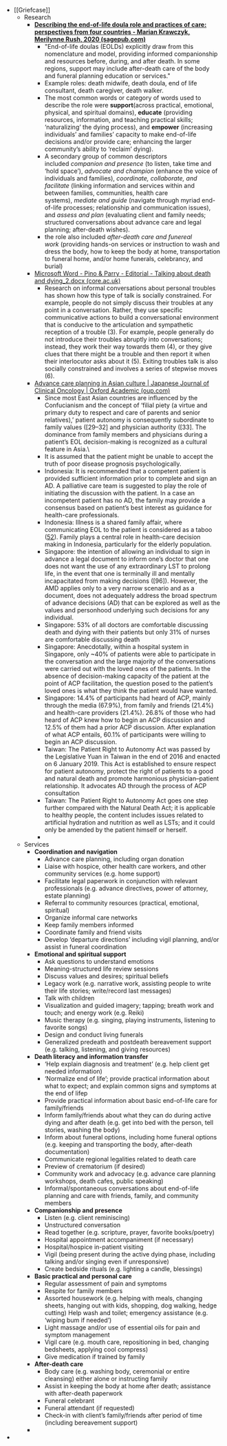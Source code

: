 - [[Griefcase]]
	- Research
		- **[Describing the end-of-life doula role and practices of care: perspectives from four countries - Marian Krawczyk, Merilynne Rush, 2020 (sagepub.com)](https://journals.sagepub.com/doi/full/10.1177/2632352420973226)**
			- "End-of-life doulas (EOLDs) explicitly draw from this nomenclature and model, providing informed companionship and resources before, during, and after death. In some regions, support may include after-death care of the body and funeral planning education or services."
			- Example roles: death midwife, death doula, end of life consultant, death caregiver, death walker.
			- The most common words or category of words used to describe the role were **support**(across practical, emotional, physical, and spiritual domains), **educate** (providing resources, information, and teaching practical skills; ‘naturalizing’ the dying process), and **empower** (increasing individuals’ and families’ capacity to make end-of-life decisions and/or provide care; enhancing the larger community’s ability to ‘reclaim’ dying).
			- A secondary group of common descriptors included *companion and presence* (to listen, take time and ‘hold space’), *advocate and champion* (enhance the voice of individuals and families), *coordinate, collaborate, and facilitate* (linking information and services within and between families, communities, health care systems), *mediate and guide* (navigate through myriad end-of-life processes; relationship and communication issues), and *assess and plan* (evaluating client and family needs; structured conversations about advance care and legal planning; after-death wishes).
			- the role also included *after-death care and funereal work* (providing hands-on services or instruction to wash and dress the body, how to keep the body at home, transportation to funeral home, and/or home funerals, celebrancy, and burial)
		- [Microsoft Word - Pino & Parry - Editorial - Talking about death and dying_2.docx (core.ac.uk)](https://core.ac.uk/download/pdf/288351205.pdf)
			- Research on informal conversations about  personal troubles has shown how this type of talk is socially constrained. For example, people do not simply discuss their troubles at any point in a conversation. Rather, they use specific communicative actions to build a conversational environment that is conducive to the articulation and sympathetic reception of a trouble (3). For example, people generally do not introduce their troubles abruptly into conversations; instead, they work their way towards them (4), or they give clues that there might be a trouble and then report it when their interlocutor asks about it (5). Exiting troubles talk is also socially constrained and involves a series of stepwise moves (6).
		- [Advance care planning in Asian culture | Japanese Journal of Clinical Oncology | Oxford Academic (oup.com)](https://academic.oup.com/jjco/article/50/9/976/5881673)
			- Since most East Asian countries are influenced by the Confucianism and the concept of ‘filial piety (a virtue and primary duty to respect and care of parents and senior relatives),’ patient autonomy is consequently subordinate to family values ([29–32]
			   and physician authority ([33]. The dominance from family members and physicians during a patient’s EOL decision-making is recognized as a cultural feature in Asia.\
			- It is assumed that the patient might be unable to accept the truth of poor disease prognosis psychologically.
			- Indonesia: It is recommended that a competent patient is provided sufficient information prior to complete and sign an AD. A palliative care team is suggested to play the role of initiating the discussion with the patient. In a case an incompetent patient has no AD, the family may provide a consensus based on patient’s best interest as guidance for health-care professionals.
			- Indonesia: Illness is a shared family affair, where communicating EOL to the patient is considered as a taboo ([52]()). Family plays a central role in health-care decision making in Indonesia, particularly for the elderly population.
			- Singapore: the intention of allowing an individual to sign in advance a legal document to inform one’s doctor that one does not want the use of any extraordinary LST to prolong life, in the event that one is terminally ill and mentally incapacitated from making decisions ([96]). However, the AMD applies only to a very narrow scenario and as a document, does not adequately address the broad spectrum of advance decisions (AD) that can be explored as well as the values and personhood underlying such decisions for any individual.
			- Singapore: 53% of all doctors are comfortable discussing death and dying with their patients but only 31% of nurses are comfortable discussing death
			- Singapore: Anecdotally, within a hospital system in Singapore, only ~40% of patients were able to participate in the conversation and the large majority of the conversations were carried out with the loved ones of the patients. In the absence of decision-making capacity of the patient at the point of ACP facilitation, the question posed to the patient’s loved ones is what they think the patient would have wanted.
			- Singapore: 14.4% of participants had heard of ACP, mainly through the media (67.9%), from family and friends (21.4%) and health-care providers (21.4%). 26.8% of those who had heard of ACP knew how to begin an ACP discussion and 12.5% of them had a prior ACP discussion. After explanation of what ACP entails, 60.1% of participants were willing to begin an ACP discussion.
			- Taiwan: The Patient Right to Autonomy Act was passed by the Legislative Yuan in Taiwan in the end of 2016 and enacted on 6 January 2019. This Act is established to ensure respect for patient autonomy, protect the right of patients to a good and natural death and promote harmonious physician–patient relationship. It advocates AD through the process of ACP consultation
			- Taiwan: The Patient Right to Autonomy Act goes one step further compared with the Natural Death Act; it is applicable to healthy people, the content includes issues related to artificial hydration and nutrition as well as LSTs; and it could only be amended by the patient himself or herself.
			- [](https://academic.oup.com/view-large/207181902)
	- Services
		- **Coordination and navigation**
			- Advance care planning, including organ donation
			- Liaise with hospice, other health care workers, and other community services (e.g. home support)
			- Facilitate legal paperwork in conjunction with relevant professionals (e.g. advance directives, power of attorney, estate planning)
			- Referral to community resources (practical, emotional, spiritual)
			- Organize informal care networks
			- Keep family members informed
			- Coordinate family and friend visits
			- Develop ‘departure directions’ including vigil planning, and/or assist in funeral coordination
		- **Emotional and spiritual support**
			- Ask questions to understand emotions
			- Meaning-structured life review sessions
			- Discuss values and desires; spiritual beliefs
			- Legacy work (e.g. narrative work, assisting people to write their life stories; write/record last messages)
			- Talk with children
			- Visualization and guided imagery; tapping; breath work and touch; and energy work (e.g. Reiki)
			- Music therapy (e.g. singing, playing instruments, listening to favorite songs)
			- Design and conduct living funerals
			- Generalized predeath and postdeath bereavement support (e.g. talking, listening, and giving resources)
		- **Death literacy and information transfer**
			- ‘Help explain diagnosis and treatment’ (e.g. help client get needed information)
			- ‘Normalize end of life’; provide practical information about what to expect; and explain common signs and symptoms at the end of lifep
			- Provide practical information about basic end-of-life care for family/friends
			- Inform family/friends about what they can do during active dying and after death (e.g. get into bed with the person, tell stories, washing the body)
			- Inform about funeral options, including home funeral options (e.g. keeping and transporting the body, after-death documentation)
			- Communicate regional legalities related to death care
			- Preview of crematorium (if desired)
			- Community work and advocacy (e.g. advance care planning workshops, death cafes, public speaking)
			- Informal/spontaneous conversations about end-of-life planning and care with friends, family, and community members
		- **Companionship and presence**
			- Listen (e.g. client reminiscing)
			- Unstructured conversation
			- Read together (e.g. scripture, prayer, favorite books/poetry)
			- Hospital appointment accompaniment (if necessary)
			- Hospital/hospice in-patient visiting
			- Vigil (being present during the active dying phase, including talking and/or singing even if unresponsive)
			- Create bedside rituals (e.g. lighting a candle, blessings)
		- **Basic practical and personal care**
			- Regular assessment of pain and symptoms
			- Respite for family members
			- Assorted housework (e.g. helping with meals, changing sheets, hanging out with kids, shopping, dog walking, hedge cutting)
			  Help wash and toilet; emergency assistance (e.g. ‘wiping bum if needed’)
			- Light massage and/or use of essential oils for pain and symptom management
			- Vigil care (e.g. mouth care, repositioning in bed, changing bedsheets, applying cool compress)
			- Give medication if trained by family
		- **After-death care**
			- Body care (e.g. washing body, ceremonial or entire cleansing) either alone or instructing family
			- Assist in keeping the body at home after death; assistance with after-death paperwork
			- Funeral celebrant
			- Funeral attendant (if requested)
			- Check-in with client’s family/friends after period of time (including bereavement support)
		-
-